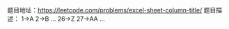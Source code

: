 题目地址：https://leetcode.com/problems/excel-sheet-column-title/
题目描述： 
1->A
2->B
...
26->Z
27->AA
...

